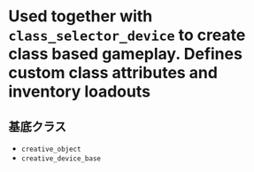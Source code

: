 # Used together with `class_selector_device` to create class based gameplay. Defines custom class attributes and inventory loadouts

## 基底クラス

- `creative_object`
- `creative_device_base`
